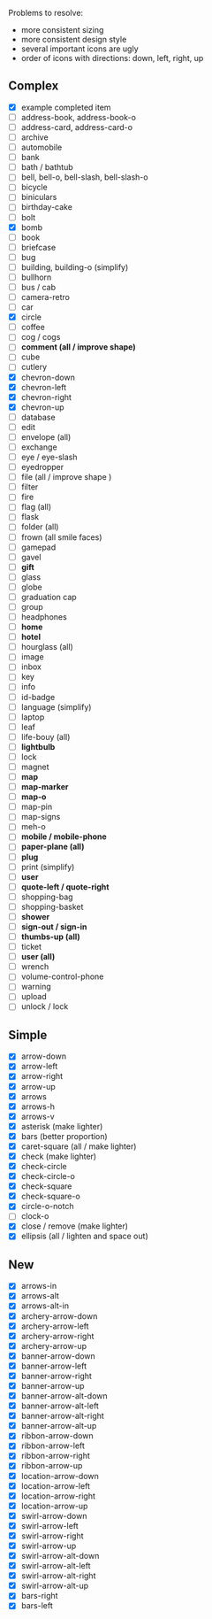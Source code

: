 Problems to resolve:

* more consistent sizing
* more consistent design style
* several important icons are ugly
* order of icons with directions: down, left, right, up

## Complex

* [x] example completed item
* [ ] address-book, address-book-o
* [ ] address-card, address-card-o
* [ ] archive
* [ ] automobile
* [ ] bank
* [ ] bath / bathtub
* [ ] bell, bell-o, bell-slash, bell-slash-o
* [ ] bicycle
* [ ] biniculars
* [ ] birthday-cake
* [ ] bolt
* [x] bomb
* [ ] book
* [ ] briefcase
* [ ] bug
* [ ] building, building-o (simplify)
* [ ] bullhorn
* [ ] bus / cab
* [ ] camera-retro
* [ ] car
* [x] circle
* [ ] coffee
* [ ] cog / cogs
* [ ] **comment (all / improve shape)**
* [ ] cube
* [ ] cutlery
* [x] chevron-down
* [x] chevron-left
* [x] chevron-right
* [x] chevron-up
* [ ] database
* [ ] edit
* [ ] envelope (all)
* [ ] exchange
* [ ] eye / eye-slash
* [ ] eyedropper
* [ ] file (all / improve shape )
* [ ] filter
* [ ] fire
* [ ] flag (all)
* [ ] flask
* [ ] folder (all)
* [ ] frown (all smile faces)
* [ ] gamepad
* [ ] gavel
* [ ] **gift**
* [ ] glass
* [ ] globe
* [ ] graduation cap
* [ ] group
* [ ] headphones
* [ ] **home**
* [ ] **hotel**
* [ ] hourglass (all)
* [ ] image
* [ ] inbox
* [ ] key
* [ ] info
* [ ] id-badge
* [ ] language (simplify)
* [ ] laptop
* [ ] leaf
* [ ] life-bouy (all)
* [ ] **lightbulb**
* [ ] lock
* [ ] magnet
* [ ] **map**
* [ ] **map-marker**
* [ ] **map-o**
* [ ] map-pin
* [ ] map-signs
* [ ] meh-o
* [ ] **mobile / mobile-phone**
* [ ] **paper-plane (all)**
* [ ] **plug**
* [ ] print (simplify)
* [ ] **user**
* [ ] **quote-left / quote-right**
* [ ] shopping-bag
* [ ] shopping-basket
* [ ] **shower**
* [ ] **sign-out / sign-in**
* [ ] **thumbs-up (all)**
* [ ] ticket
* [ ] **user (all)**
* [ ] wrench
* [ ] volume-control-phone
* [ ] warning
* [ ] upload
* [ ] unlock / lock

## Simple

* [x] arrow-down
* [x] arrow-left
* [x] arrow-right
* [x] arrow-up
* [x] arrows
* [x] arrows-h
* [x] arrows-v
* [x] asterisk (make lighter)
* [x] bars (better proportion)
* [x] caret-square (all / make lighter)
* [x] check (make lighter)
* [x] check-circle
* [x] check-circle-o
* [x] check-square
* [x] check-square-o
* [x] circle-o-notch
* [ ] clock-o
* [x] close / remove (make lighter)
* [x] ellipsis (all / lighten and space out)

## New

* [x] arrows-in
* [x] arrows-alt
* [x] arrows-alt-in
* [x] archery-arrow-down
* [x] archery-arrow-left
* [x] archery-arrow-right
* [x] archery-arrow-up
* [x] banner-arrow-down
* [x] banner-arrow-left
* [x] banner-arrow-right
* [x] banner-arrow-up
* [x] banner-arrow-alt-down
* [x] banner-arrow-alt-left
* [x] banner-arrow-alt-right
* [x] banner-arrow-alt-up
* [x] ribbon-arrow-down
* [x] ribbon-arrow-left
* [x] ribbon-arrow-right
* [x] ribbon-arrow-up
* [x] location-arrow-down
* [x] location-arrow-left
* [x] location-arrow-right
* [x] location-arrow-up
* [x] swirl-arrow-down
* [x] swirl-arrow-left
* [x] swirl-arrow-right
* [x] swirl-arrow-up
* [x] swirl-arrow-alt-down
* [x] swirl-arrow-alt-left
* [x] swirl-arrow-alt-right
* [x] swirl-arrow-alt-up
* [x] bars-right
* [x] bars-left
